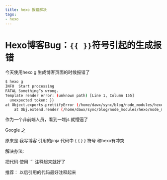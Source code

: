 ```yaml
---
title: hexo 报错解决
tags: 
- hexo
---
```


# Hexo博客Bug：```{{ }}```符号引起的生成报错

今天使用hexo g 生成博客页面的时候报错了

``` bash
$ hexo g
INFO  Start processing
FATAL Something“s wrong.
Template render error: (unknown path) [Line 1, Column 155]
  unexpected token: }}
at Object.exports.prettifyError (/home/dawx/sync/blog/node_modules/hexo/node_modules/nunjucks/src/lib.js:34:15)
    at Obj.extend.render (/home/dawx/sync/blog/node_modules/hexo/node_modules/nunjucks/src/environment.js:468:27)

```

作为一个非前端人员，看到一堆js 就懵逼了

Google 之

原来是 我写博客 引用的jinja 代码中 { { } } 符号
和hexo有冲突

解决办法:

把代码 使用 ``` 注释起来就好了

推荐： 以后引用的代码最好注释起来